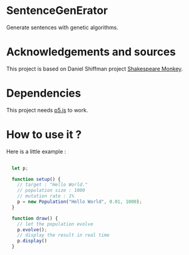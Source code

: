 # SentenceGenErator

Generate sentences with genetic algorithms.

# Acknowledgements and sources

This project is based on Daniel Shiffman project [Shakespeare Monkey](https://github.com/shiffman/The-Nature-of-Code-Examples/tree/master/chp09_ga/NOC_9_01_GA_Shakespeare).

# Dependencies

This project needs [p5.js](https://p5js.org/) to work.

# How to use it ?

Here is a little example :

```javascript
  
  let p;

  function setup() {
    // target : "Hello World."
    // population size : 1000
    // mutation rate : 1%
    p = new Population("Hello World", 0.01, 1000);
  }

  function draw() {
    // let the population evolve
    p.evolve();
    // display the result in real time
    p.display()
  }

```